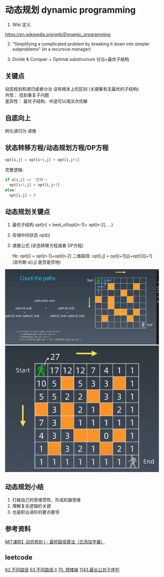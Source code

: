 # 动态规划 dynamic programming

1. Wiki 定义

https://en.wikipedia.org/wiki/Dynamic_programming

2. "Simplifying a complicated problem by breaking it down into simpler subproblems"
(in a recursive manager)

3. Divide & Conquer + Optimal substructure 分治+最优子结构


## 关键点

动态规划和递归或者分治 没有根本上的区别 (关键看有无最优的子结构)  
共性： 找到重复子问题  
差异性： 最优子结构、中途可以淘汰次优解  

## 自底向上

转化递归为 递推


## 状态转移方程/动态规划方程/DP方程

```python
opt[i,j] = opt[i+1,j] + opt[i,j+1]
```

完整逻辑:

```python
if a[i,j] == '空地':
  opt[i+1,j] + opt[i,j+1]
else:
  opt[i,j] = 0
```

## 动态规划关键点

1. 最优子结构 opt[n] = best_of(opt[n-1]+ opt[n-2], ...)
2. 存储中间状态 opt[i]
3. 递推公式 (状态转移方程或者 DP方程)

    fib: opt[i] = opt[n-1]+opt[n-2]
    二维路径: opt[i,j] = opt[i+1][j]+opt[i][j+1] (且判断 a[i,j] 是否是空地)


![dynamic_programming](./dynamic_programming/count_the_paths.png)
![dynamic_programming](./dynamic_programming/count_the_paths_2.png)


## 动态规划小结

1. 打破自己的思维惯性，形成机器思维
2. 理解复杂逻辑的关键
3. 也是职业进阶的要点要领


## 参考资料

[MIT课程】动态规划 I - 最短路径算法（已添加字幕）](https://www.bilibili.com/video/av53233912?from=search&seid=2847395688604491997)

## leetcode

[62.不同路径](https://leetcode-cn.com/problems/unique-paths/)
[63.不同路径 II](https://leetcode-cn.com/problems/unique-paths-ii/)
[70. 爬楼梯](https://leetcode-cn.com/problems/climbing-stairs/)
[1143.最长公共子序列](https://leetcode-cn.com/problems/longest-common-subsequence/)